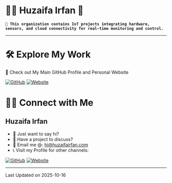 # 🧑‍💻 Huzaifa Irfan 👋

**`📁 This organization contains IoT projects integrating hardware, sensors, and cloud connectivity for real-time monitoring and control.`**

<hr />

# 🛠 Explore My Work
🚀 Check out My Main GitHub Profile and Personal Website

[![GitHub](https://img.shields.io/badge/Github-%23222.svg?style=for-the-badge&logo=github&logoColor=white)](https://github.com/HuzaifaIrfan/)
[![Website](https://img.shields.io/badge/Website-%23222.svg?style=for-the-badge&logo=google-chrome&logoColor==%234285F4)](https://www.huzaifairfan.com)


# 🤝🏻 Connect with Me

## Huzaifa Irfan

- 💬 Just want to say hi?
- 🚀 Have a project to discuss?
- 📧 Email me @: [hi@huzaifairfan.com](mailto:hi@huzaifairfan.com)
- 📞 Visit my Profile for other channels:

[![GitHub](https://img.shields.io/badge/Github-%23222.svg?style=for-the-badge&logo=github&logoColor=white)](https://github.com/HuzaifaIrfan/)
[![Website](https://img.shields.io/badge/Website-%23222.svg?style=for-the-badge&logo=google-chrome&logoColor==%234285F4)](https://www.huzaifairfan.com)

<hr />

Last Updated on 2025-10-16

